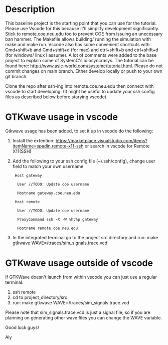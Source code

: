 # Description
This baseline project is the starting point that you can use for the tutorial. Please use Vscode for this because it'll simplify development significantly. Stick to remote.coe.neu.edu too to prevent COE from issuing an unecessary ban hammer. The Makefile allows building/ running the simulation with make and make run. Vscode also has some convenient shortcuts with Cmd+shift+b and Cmd+shift+d (for mac) and ctrl+shift+b and ctrl+shift+d (for windows/ linux I assume). A lot of comments were added to the base project to explain some of SystemC's idiosyncrasys. The tutorial can be found here: http://www.asic-world.com/systemc/tutorial.html. 
Please do not commit changes on main branch. Either develop locally or push to your own git branch. 

Clone the repo after ssh-ing into remote.coe.neu.edu then connect with vscode to start developing.
(It might be useful to update your ssh config files as described below before starying vscode)

# GTKwave usage in vscode
Gtkwave usage has been added, to set it up in vscode do the following:

1) Install the extention:
   https://marketplace.visualstudio.com/items?itemName=spadin.remote-x11-ssh or
   search in vscode for Remote X11(SSH)

2) Add the following to your ssh config file (~/.ssh/config), change user field
   to match your own username

        Host gateway

         User //TODO: Update coe username

         Hostname gateway.coe.neu.edu

        Host remote

         User //TODO: Update coe username

         ProxyCommand ssh -X -W %h:%p gateway

         Hostname remote.coe.neu.edu

3) In the integrated terminal go to the project src directory and run:
make gtkwave WAVE=/traces/sim_signals.trace.vcd

# GTKwave usage outside of vscode
If GTKWave doesn't launch from within vscode you can just use a regular terminal.
1) ssh remote
2) cd to project_directory/src
3) run: make gtkwave WAVE=/traces/sim_signals.trace.vcd

Please note that sim_signals.trace.vcd is just a signal file, so if you are
planning on generating other wave files you can change the WAVE variable. 

Good luck guys! 

Aly

